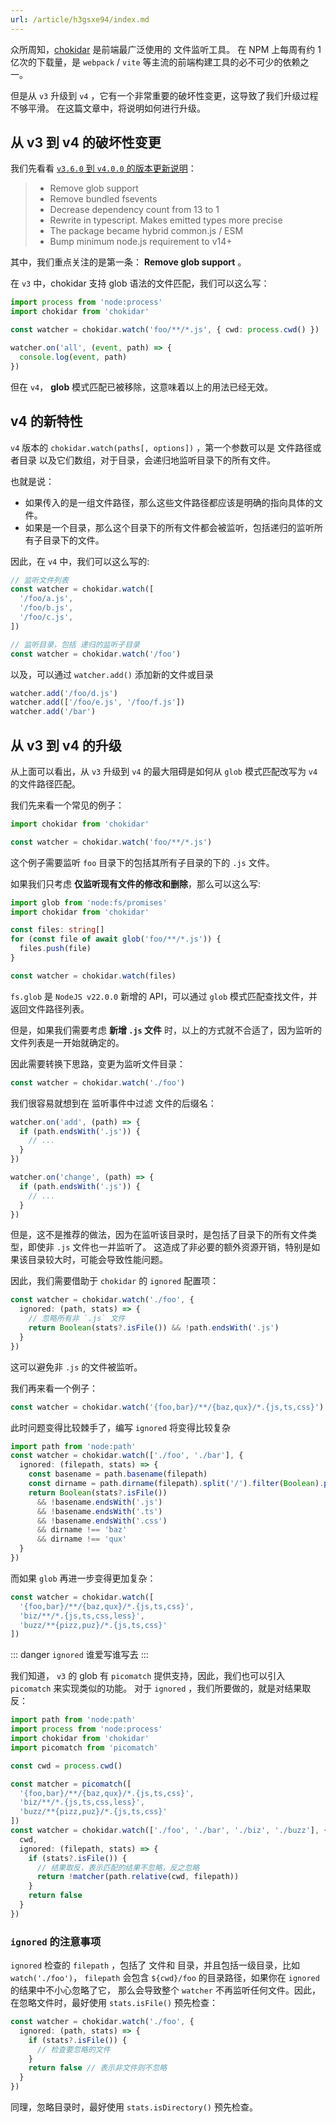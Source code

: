 ```yaml
---
url: /article/h3gsxe94/index.md
---
```

众所周知，[chokidar](https://github.com/paulmillr/chokidar) 是前端最广泛使用的 文件监听工具。
在 NPM 上每周有约 1 亿次的下载量，是 `webpack` / `vite` 等主流的前端构建工具的必不可少的依赖之一。

但是从 `v3` 升级到 `v4` ，它有一个非常重要的破坏性变更，这导致了我们升级过程不够平滑。
在这篇文章中，将说明如何进行升级。

## 从 v3 到 v4 的破坏性变更

我们先看看 [`v3.6.0` 到 `v4.0.0` 的版本更新说明](https://github.com/paulmillr/chokidar/releases/tag/4.0.0)：

> * Remove glob support
> * Remove bundled fsevents
> * Decrease dependency count from 13 to 1
> * Rewrite in typescript. Makes emitted types more precise
> * The package became hybrid common.js / ESM
> * Bump minimum node.js requirement to v14+

其中，我们重点关注的是第一条： **Remove glob support** 。

在 `v3` 中，chokidar 支持 glob 语法的文件匹配，我们可以这么写：

```ts
import process from 'node:process'
import chokidar from 'chokidar'

const watcher = chokidar.watch('foo/**/*.js', { cwd: process.cwd() })

watcher.on('all', (event, path) => {
  console.log(event, path)
})
```

但在 `v4`， **glob** 模式匹配已被移除，这意味着以上的用法已经无效。

## v4 的新特性

`v4` 版本的 `chokidar.watch(paths[, options])` ，第一个参数可以是 文件路径或者目录 以及它们数组，对于目录，会递归地监听目录下的所有文件。

也就是说：

* 如果传入的是一组文件路径，那么这些文件路径都应该是明确的指向具体的文件。
* 如果是一个目录，那么这个目录下的所有文件都会被监听，包括递归的监听所有子目录下的文件。

因此，在 `v4` 中，我们可以这么写的:

```ts
// 监听文件列表
const watcher = chokidar.watch([
  '/foo/a.js',
  '/foo/b.js',
  '/foo/c.js',
])

// 监听目录，包括 递归的监听子目录
const watcher = chokidar.watch('/foo')
```

以及，可以通过 `watcher.add()` 添加新的文件或目录

```ts
watcher.add('/foo/d.js')
watcher.add(['/foo/e.js', '/foo/f.js'])
watcher.add('/bar')
```

## 从 v3 到 v4 的升级

从上面可以看出，从 `v3` 升级到 `v4` 的最大阻碍是如何从 `glob` 模式匹配改写为 `v4` 的文件路径匹配。

我们先来看一个常见的例子：

```ts
import chokidar from 'chokidar'

const watcher = chokidar.watch('foo/**/*.js')
```

这个例子需要监听 `foo` 目录下的包括其所有子目录的下的 `.js` 文件。

如果我们只考虑 **仅监听现有文件的修改和删除**，那么可以这么写:

```ts
import glob from 'node:fs/promises'
import chokidar from 'chokidar'

const files: string[]
for (const file of await glob('foo/**/*.js')) {
  files.push(file)
}

const watcher = chokidar.watch(files)
```

`fs.glob` 是 `NodeJS v22.0.0` 新增的 API，可以通过 `glob` 模式匹配查找文件，并返回文件路径列表。

但是，如果我们需要考虑 **新增 `.js` 文件** 时，以上的方式就不合适了，因为监听的文件列表是一开始就确定的。

因此需要转换下思路，变更为监听文件目录：

```ts
const watcher = chokidar.watch('./foo')
```

我们很容易就想到在 监听事件中过滤 文件的后缀名：

```ts
watcher.on('add', (path) => {
  if (path.endsWith('.js')) {
    // ...
  }
})

watcher.on('change', (path) => {
  if (path.endsWith('.js')) {
    // ...
  }
})
```

但是，这不是推荐的做法，因为在监听该目录时，是包括了目录下的所有文件类型，即使非 `.js` 文件也一并监听了。
这造成了非必要的额外资源开销，特别是如果该目录较大时，可能会导致性能问题。

因此，我们需要借助于 `chokidar` 的 `ignored` 配置项：

```ts
const watcher = chokidar.watch('./foo', {
  ignored: (path, stats) => {
    // 忽略所有非 `.js` 文件
    return Boolean(stats?.isFile()) && !path.endsWith('.js')
  }
})
```

这可以避免非 `.js` 的文件被监听。

我们再来看一个例子：

```ts
const watcher = chokidar.watch('{foo,bar}/**/{baz,qux}/*.{js,ts,css}')
```

此时问题变得比较棘手了，编写 `ignored` 将变得比较复杂

```ts
import path from 'node:path'
const watcher = chokidar.watch(['./foo', './bar'], {
  ignored: (filepath, stats) => {
    const basename = path.basename(filepath)
    const dirname = path.dirname(filepath).split('/').filter(Boolean).pop()
    return Boolean(stats?.isFile())
      && !basename.endsWith('.js')
      && !basename.endsWith('.ts')
      && !basename.endsWith('.css')
      && dirname !== 'baz'
      && dirname !== 'qux'
  }
})
```

而如果 `glob` 再进一步变得更加复杂：

```ts
const watcher = chokidar.watch([
  '{foo,bar}/**/{baz,qux}/*.{js,ts,css}',
  'biz/**/*.{js,ts,css,less}',
  'buzz/**{pizz,puz}/*.{js,ts,css}'
])
```

::: danger `ignored` 谁爱写谁写去
:::

我们知道， `v3` 的 glob 有 `picomatch` 提供支持，因此，我们也可以引入 `picomatch` 来实现类似的功能。
对于 `ignored` ，我们所要做的，就是对结果取反：

```ts
import path from 'node:path'
import process from 'node:process'
import chokidar from 'chokidar'
import picomatch from 'picomatch'

const cwd = process.cwd()

const matcher = picomatch([
  '{foo,bar}/**/{baz,qux}/*.{js,ts,css}',
  'biz/**/*.{js,ts,css,less}',
  'buzz/**{pizz,puz}/*.{js,ts,css}'
])
const watcher = chokidar.watch(['./foo', './bar', './biz', './buzz'], {
  cwd,
  ignored: (filepath, stats) => {
    if (stats?.isFile()) {
      // 结果取反，表示匹配的结果不忽略，反之忽略
      return !matcher(path.relative(cwd, filepath))
    }
    return false
  }
})
```

### `ignored` 的注意事项

`ignored` 检查的 `filepath` ，包括了 文件和 目录，并且包括一级目录，比如 `watch('./foo')`，
`filepath` 会包含 `${cwd}/foo` 的目录路径，如果你在 `ignored` 的结果中不小心忽略了它，
那么会导致整个 `watcher` 不再监听任何文件。因此，在忽略文件时，最好使用 `stats.isFile()` 预先检查：

```ts
const watcher = chokidar.watch('./foo', {
  ignored: (path, stats) => {
    if (stats?.isFile()) {
      // 检查要忽略的文件
    }
    return false // 表示非文件则不忽略
  }
})
```

同理，忽略目录时，最好使用 `stats.isDirectory()` 预先检查。
